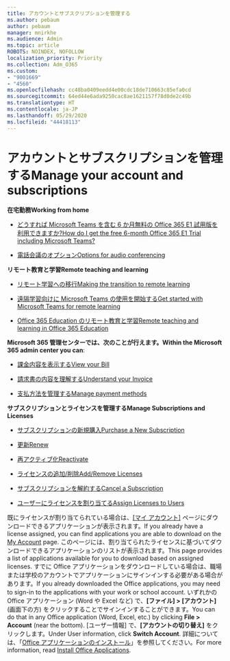 ```yaml
---
title: アカウントとサブスクリプションを管理する
ms.author: pebaum
author: pebaum
manager: mnirkhe
ms.audience: Admin
ms.topic: article
ROBOTS: NOINDEX, NOFOLLOW
localization_priority: Priority
ms.collection: Adm_O365
ms.custom:
- "9001669"
- "4560"
ms.openlocfilehash: cc48ba0409eedd4e00cdc18de710663c85efa0cd
ms.sourcegitcommit: 64ed44e6ada9250cac8ae1621157f78d0de2c49b
ms.translationtype: HT
ms.contentlocale: ja-JP
ms.lasthandoff: 05/29/2020
ms.locfileid: "44418113"
---
```

# <a name="manage-your-account-and-subscriptions"></a><span data-ttu-id="5f1bd-102">アカウントとサブスクリプションを管理する</span><span class="sxs-lookup"><span data-stu-id="5f1bd-102">Manage your account and subscriptions</span></span>

<span data-ttu-id="5f1bd-103">**在宅勤務**</span><span class="sxs-lookup"><span data-stu-id="5f1bd-103">**Working from home**</span></span>
- [<span data-ttu-id="5f1bd-104">どうすれば Microsoft Teams を含む 6 か月無料の Office 365 E1 試用版を利用できますか?</span><span class="sxs-lookup"><span data-stu-id="5f1bd-104">How do I get the free 6-month Office 365 E1 Trial including Microsoft Teams?</span></span>](https://docs.microsoft.com/MicrosoftTeams/e1-trial-license)

- [<span data-ttu-id="5f1bd-105">電話会議のオプション</span><span class="sxs-lookup"><span data-stu-id="5f1bd-105">Options for audio conferencing</span></span>](https://docs.microsoft.com/alchemyinsights/options-for-audio-conferencing)

<span data-ttu-id="5f1bd-106">**リモート教育と学習**</span><span class="sxs-lookup"><span data-stu-id="5f1bd-106">**Remote teaching and learning**</span></span>

- [<span data-ttu-id="5f1bd-107">リモート学習への移行</span><span class="sxs-lookup"><span data-stu-id="5f1bd-107">Making the transition to remote learning</span></span>](https://www.microsoft.com/education/remote-learning)

- [<span data-ttu-id="5f1bd-108">遠隔学習向けに Microsoft Teams の使用を開始する</span><span class="sxs-lookup"><span data-stu-id="5f1bd-108">Get started with Microsoft Teams for remote learning</span></span>](https://docs.microsoft.com/MicrosoftTeams/remote-learning-edu)

- [<span data-ttu-id="5f1bd-109">Office 365 Education のリモート教育と学習</span><span class="sxs-lookup"><span data-stu-id="5f1bd-109">Remote teaching and learning in Office 365 Education</span></span>](https://docs.microsoft.com/MicrosoftTeams/remote-learning-edu)

<span data-ttu-id="5f1bd-110">**Microsoft 365 管理センターでは、次のことが行えます。**</span><span class="sxs-lookup"><span data-stu-id="5f1bd-110">**Within the Microsoft 365 admin center you can**:</span></span> 

- [<span data-ttu-id="5f1bd-111">課金内容を表示する</span><span class="sxs-lookup"><span data-stu-id="5f1bd-111">View your Bill</span></span>](https://docs.microsoft.com/microsoft-365/commerce/billing-and-payments/view-your-bill-or-invoice) 

- [<span data-ttu-id="5f1bd-112">請求書の内容を理解する</span><span class="sxs-lookup"><span data-stu-id="5f1bd-112">Understand your Invoice</span></span>](https://docs.microsoft.com/microsoft-365/commerce/billing-and-payments/understand-your-invoice)

- [<span data-ttu-id="5f1bd-113">支払方法を管理する</span><span class="sxs-lookup"><span data-stu-id="5f1bd-113">Manage payment methods</span></span>](https://docs.microsoft.com/microsoft-365/commerce/billing-and-payments/manage-payment-methods)

<span data-ttu-id="5f1bd-114">**サブスクリプションとライセンスを管理する**</span><span class="sxs-lookup"><span data-stu-id="5f1bd-114">**Manage Subscriptions and Licenses**</span></span> 

- [<span data-ttu-id="5f1bd-115">サブスクリプションの新規購入</span><span class="sxs-lookup"><span data-stu-id="5f1bd-115">Purchase a New Subscription</span></span>](https://docs.microsoft.com/microsoft-365/commerce/subscriptions/upgrade-to-different-plan)

- [<span data-ttu-id="5f1bd-116">更新</span><span class="sxs-lookup"><span data-stu-id="5f1bd-116">Renew</span></span>](https://docs.microsoft.com/microsoft-365/commerce/subscriptions/renew-your-subscription) 

- [<span data-ttu-id="5f1bd-117">再アクティブ化</span><span class="sxs-lookup"><span data-stu-id="5f1bd-117">Reactivate</span></span>](https://docs.microsoft.com/microsoft-365/commerce/subscriptions/reactivate-your-subscription)

- [<span data-ttu-id="5f1bd-118">ライセンスの追加/削除</span><span class="sxs-lookup"><span data-stu-id="5f1bd-118">Add/Remove Licenses</span></span>](https://docs.microsoft.com/microsoft-365/commerce/licenses/buy-licenses)

- [<span data-ttu-id="5f1bd-119">サブスクリプションを解約する</span><span class="sxs-lookup"><span data-stu-id="5f1bd-119">Cancel a Subscription</span></span>](https://docs.microsoft.com/microsoft-365/commerce/subscriptions/cancel-your-subscription)

- [<span data-ttu-id="5f1bd-120">ユーザーにライセンスを割り当てる</span><span class="sxs-lookup"><span data-stu-id="5f1bd-120">Assign Licenses to Users</span></span>](https://docs.microsoft.com/microsoft-365/admin/manage/assign-licenses-to-users)

<span data-ttu-id="5f1bd-121">既にライセンスが割り当てられている場合は、[[マイ アカウント]](https://portal.office.com/account/#installs) ページにダウンロードできるアプリケーションが表示されます。</span><span class="sxs-lookup"><span data-stu-id="5f1bd-121">If you already have a license assigned, you can find applications you are able to download on the [My Account](https://portal.office.com/account/#installs) page.</span></span> <span data-ttu-id="5f1bd-122">このページには、割り当てられたライセンスに基づいてダウンロードできるアプリケーションのリストが表示されます。</span><span class="sxs-lookup"><span data-stu-id="5f1bd-122">This page provides a list of applications available for you to download based on assigned licenses.</span></span> <span data-ttu-id="5f1bd-123">すでに Office アプリケーションをダウンロードしている場合は、職場または学校のアカウントでアプリケーションにサインインする必要がある場合があります。</span><span class="sxs-lookup"><span data-stu-id="5f1bd-123">If you already downloaded the Office applications, you may need to sign-in to the applications with your work or school account.</span></span> <span data-ttu-id="5f1bd-124">いずれかの Office アプリケーション (Word や Excel など) で、**[ファイル] > [アカウント]** (画面下の方) をクリックすることでサインインすることができます。</span><span class="sxs-lookup"><span data-stu-id="5f1bd-124">You can do that in any Office application (Word, Excel, etc.) by clicking **File > Account** (near the bottom).</span></span> <span data-ttu-id="5f1bd-125">[ユーザー情報] で、**[アカウントの切り替え]** をクリックします。</span><span class="sxs-lookup"><span data-stu-id="5f1bd-125">Under User information, click **Switch Account**.</span></span> <span data-ttu-id="5f1bd-126">詳細については、「[Office アプリケーションのインストール](https://docs.microsoft.com/microsoft-365/admin/setup/install-applications)」を参照してください。</span><span class="sxs-lookup"><span data-stu-id="5f1bd-126">For more information, read [Install Office Applications](https://docs.microsoft.com/microsoft-365/admin/setup/install-applications).</span></span> 
